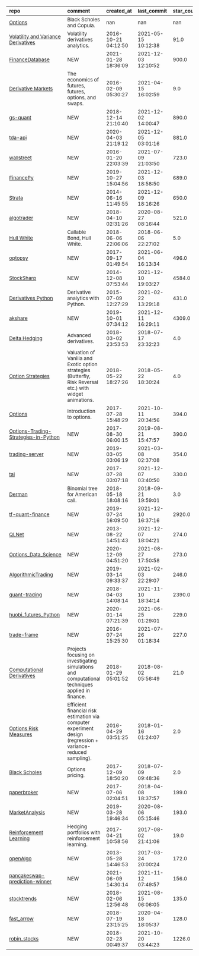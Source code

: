 | <sub>repo</sub>                                                                                                                          | <sub>comment</sub>                                                                                                      | <sub>created_at</sub>          | <sub>last_commit</sub>         | <sub>star_count</sub>   | <sub>repo_status</sub>              | <sub>rating</sub>   |
|:-----------------------------------------------------------------------------------------------------------------------------------------|:------------------------------------------------------------------------------------------------------------------------|:-------------------------------|:-------------------------------|:------------------------|:------------------------------------|:--------------------|
| <sub>[Options](https://github.com/PHBS/2018.M1.ASP/tree/master/py)</sub>                                                                 | <sub>Black Scholes and Copula.</sub>                                                                                    | <sub>nan</sub>                 | <sub>nan</sub>                 | <sub>nan</sub>          | <sub>:heavy_check_mark:</sub>       | <sub></sub>         |
| <sub>[Volatility and Variance Derivatives](https://github.com/yhilpisch/lvvd/tree/master/lvvd)</sub>                                     | <sub>Volatility derivatives analytics.</sub>                                                                            | <sub>2016-10-21 04:12:50</sub> | <sub>2021-05-15 10:12:38</sub> | <sub>91.0</sub>         | <sub>:heavy_check_mark:</sub>       | <sub></sub>         |
| <sub>[FinanceDatabase](https://github.com/JerBouma/FinanceDatabase)</sub>                                                                | <sub>NEW</sub>                                                                                                          | <sub>2021-01-28 18:36:09</sub> | <sub>2021-12-03 12:10:52</sub> | <sub>900.0</sub>        | <sub>:heavy_check_mark:</sub>       | <sub></sub>         |
| <sub>[Derivative Markets](https://github.com/broughtj/Fin6470/tree/master/Notebooks)</sub>                                               | <sub>The economics of futures, futures, options, and swaps.</sub>                                                       | <sub>2016-02-09 05:30:27</sub> | <sub>2021-04-15 16:02:59</sub> | <sub>9.0</sub>          | <sub>:heavy_check_mark:</sub>       | <sub></sub>         |
| <sub>[gs-quant](https://github.com/goldmansachs/gs-quant)</sub>                                                                          | <sub>NEW</sub>                                                                                                          | <sub>2018-12-14 21:10:40</sub> | <sub>2021-12-02 14:00:47</sub> | <sub>890.0</sub>        | <sub>:heavy_check_mark:</sub>       | <sub></sub>         |
| <sub>[tda-api](https://github.com/alexgolec/tda-api)</sub>                                                                               | <sub>NEW</sub>                                                                                                          | <sub>2020-04-03 21:19:12</sub> | <sub>2021-12-05 03:01:16</sub> | <sub>881.0</sub>        | <sub>:heavy_check_mark:</sub>       | <sub></sub>         |
| <sub>[wallstreet](https://github.com/mcdallas/wallstreet)</sub>                                                                          | <sub>NEW</sub>                                                                                                          | <sub>2016-01-20 22:03:39</sub> | <sub>2021-07-09 21:03:50</sub> | <sub>723.0</sub>        | <sub>:heavy_check_mark:</sub>       | <sub></sub>         |
| <sub>[FinancePy](https://github.com/domokane/FinancePy)</sub>                                                                            | <sub>NEW</sub>                                                                                                          | <sub>2019-10-27 15:04:56</sub> | <sub>2021-12-03 18:58:50</sub> | <sub>689.0</sub>        | <sub>:heavy_check_mark:</sub>       | <sub></sub>         |
| <sub>[Strata](https://github.com/OpenGamma/Strata)</sub>                                                                                 | <sub>NEW</sub>                                                                                                          | <sub>2014-06-16 11:45:55</sub> | <sub>2021-12-09 18:16:26</sub> | <sub>650.0</sub>        | <sub>:heavy_check_mark:</sub>       | <sub></sub>         |
| <sub>[algotrader](https://github.com/torreyleonard/algotrader)</sub>                                                                     | <sub>NEW</sub>                                                                                                          | <sub>2018-04-10 02:31:26</sub> | <sub>2020-08-27 08:16:44</sub> | <sub>521.0</sub>        | <sub>:heavy_check_mark:</sub>       | <sub></sub>         |
| <sub>[Hull White](https://github.com/rstreppa/valuation-callables-HullWhite/blob/master/CallableBond_HullWhite.ipynb)</sub>              | <sub>Callable Bond, Hull White.</sub>                                                                                   | <sub>2018-06-06 22:06:06</sub> | <sub>2018-06-06 22:27:02</sub> | <sub>5.0</sub>          | <sub>:heavy_multiplication_x:</sub> | <sub></sub>         |
| <sub>[optopsy](https://github.com/michaelchu/optopsy)</sub>                                                                              | <sub>NEW</sub>                                                                                                          | <sub>2017-09-17 01:49:54</sub> | <sub>2021-06-04 16:13:34</sub> | <sub>496.0</sub>        | <sub>:heavy_check_mark:</sub>       | <sub></sub>         |
| <sub>[StockSharp](https://github.com/StockSharp/StockSharp)</sub>                                                                        | <sub>NEW</sub>                                                                                                          | <sub>2014-12-08 07:53:44</sub> | <sub>2021-12-10 19:03:27</sub> | <sub>4584.0</sub>       | <sub>:heavy_check_mark:</sub>       | <sub></sub>         |
| <sub>[Derivatives Python](https://github.com/yhilpisch/dawp/tree/master/python36)</sub>                                                  | <sub>Derivative analytics with Python.</sub>                                                                            | <sub>2015-07-09 12:27:29</sub> | <sub>2021-02-22 13:29:18</sub> | <sub>431.0</sub>        | <sub>:heavy_check_mark:</sub>       | <sub></sub>         |
| <sub>[akshare](https://github.com/jindaxiang/akshare)</sub>                                                                              | <sub>NEW</sub>                                                                                                          | <sub>2019-10-01 07:34:12</sub> | <sub>2021-12-11 16:29:11</sub> | <sub>4309.0</sub>       | <sub>:heavy_check_mark:</sub>       | <sub></sub>         |
| <sub>[Delta Hedging](https://github.com/RobinsonGarcia/delta-hedging)</sub>                                                              | <sub>Advanced derivatives.</sub>                                                                                        | <sub>2018-03-02 23:53:53</sub> | <sub>2018-07-17 23:32:23</sub> | <sub>4.0</sub>          | <sub>:heavy_multiplication_x:</sub> | <sub></sub>         |
| <sub>[Option Strategies](https://github.com/rstreppa/valuation-OptionStrategies)</sub>                                                   | <sub>Valuation of Vanilla and Exotic option strategies (Butterfly, Risk Reversal etc.) with widget animations.</sub>    | <sub>2018-05-22 18:27:26</sub> | <sub>2018-05-22 18:30:24</sub> | <sub>4.0</sub>          | <sub>:heavy_multiplication_x:</sub> | <sub></sub>         |
| <sub>[Options](https://github.com/QuantConnect/Tutorials/tree/master/06%20Introduction%20to%20Options%5B%5D)</sub>                       | <sub>Introduction to options.</sub>                                                                                     | <sub>2017-07-28 15:48:29</sub> | <sub>2021-10-11 20:34:56</sub> | <sub>394.0</sub>        | <sub>:heavy_check_mark:</sub>       | <sub></sub>         |
| <sub>[Options-Trading-Strategies-in-Python](https://github.com/PyPatel/Options-Trading-Strategies-in-Python)</sub>                       | <sub>NEW</sub>                                                                                                          | <sub>2017-08-30 06:00:15</sub> | <sub>2019-08-21 15:47:57</sub> | <sub>390.0</sub>        | <sub>:heavy_multiplication_x:</sub> | <sub></sub>         |
| <sub>[trading-server](https://github.com/s-brez/trading-server)</sub>                                                                    | <sub>NEW</sub>                                                                                                          | <sub>2019-03-05 03:06:19</sub> | <sub>2021-03-08 02:37:08</sub> | <sub>354.0</sub>        | <sub>:heavy_check_mark:</sub>       | <sub></sub>         |
| <sub>[tai](https://github.com/fremantle-industries/tai)</sub>                                                                            | <sub>NEW</sub>                                                                                                          | <sub>2017-07-28 03:07:18</sub> | <sub>2021-12-07 03:40:50</sub> | <sub>330.0</sub>        | <sub>:heavy_check_mark:</sub>       | <sub></sub>         |
| <sub>[Derman](https://github.com/rstreppa/valuation-convertibles-Goldman1994/blob/master/ConvertibleBond_Goldman1994_Derman.ipynb)</sub> | <sub>Binomial tree for American call.</sub>                                                                             | <sub>2018-05-18 18:08:16</sub> | <sub>2018-09-21 19:59:01</sub> | <sub>3.0</sub>          | <sub>:heavy_multiplication_x:</sub> | <sub></sub>         |
| <sub>[tf-quant-finance](https://github.com/google/tf-quant-finance)</sub>                                                                | <sub>NEW</sub>                                                                                                          | <sub>2019-07-24 16:09:50</sub> | <sub>2021-12-10 16:37:16</sub> | <sub>2920.0</sub>       | <sub>:heavy_check_mark:</sub>       | <sub></sub>         |
| <sub>[QLNet](https://github.com/amaggiulli/QLNet)</sub>                                                                                  | <sub>NEW</sub>                                                                                                          | <sub>2013-08-22 14:51:43</sub> | <sub>2021-12-07 18:04:21</sub> | <sub>274.0</sub>        | <sub>:heavy_check_mark:</sub>       | <sub></sub>         |
| <sub>[Options_Data_Science](https://github.com/yugedata/Options_Data_Science)</sub>                                                      | <sub>NEW</sub>                                                                                                          | <sub>2020-12-09 04:51:20</sub> | <sub>2021-08-27 17:50:58</sub> | <sub>273.0</sub>        | <sub>:heavy_check_mark:</sub>       | <sub></sub>         |
| <sub>[AlgorithmicTrading](https://github.com/JerBouma/AlgorithmicTrading)</sub>                                                          | <sub>NEW</sub>                                                                                                          | <sub>2019-03-14 09:33:37</sub> | <sub>2021-02-03 22:29:07</sub> | <sub>246.0</sub>        | <sub>:heavy_check_mark:</sub>       | <sub></sub>         |
| <sub>[quant-trading](https://github.com/je-suis-tm/quant-trading)</sub>                                                                  | <sub>NEW</sub>                                                                                                          | <sub>2018-04-03 14:08:14</sub> | <sub>2021-11-10 18:34:14</sub> | <sub>2390.0</sub>       | <sub>:heavy_check_mark:</sub>       | <sub></sub>         |
| <sub>[huobi_futures_Python](https://github.com/hbdmapi/huobi_futures_Python)</sub>                                                       | <sub>NEW</sub>                                                                                                          | <sub>2020-01-14 07:21:39</sub> | <sub>2021-06-25 01:29:01</sub> | <sub>229.0</sub>        | <sub>:heavy_check_mark:</sub>       | <sub></sub>         |
| <sub>[trade-frame](https://github.com/rburkholder/trade-frame)</sub>                                                                     | <sub>NEW</sub>                                                                                                          | <sub>2016-07-24 15:25:30</sub> | <sub>2021-07-26 01:18:34</sub> | <sub>227.0</sub>        | <sub>:heavy_check_mark:</sub>       | <sub></sub>         |
| <sub>[Computational Derivatives](https://github.com/chenbowen184/Computational_Finance)</sub>                                            | <sub>Projects focusing on investigating simulations and computational techniques applied in finance.</sub>              | <sub>2018-01-29 05:01:52</sub> | <sub>2018-08-02 05:56:49</sub> | <sub>21.0</sub>         | <sub>:heavy_multiplication_x:</sub> | <sub></sub>         |
| <sub>[Options Risk Measures](https://github.com/wanglouis49/risk_estimation)</sub>                                                       | <sub>Efficient financial risk estimation via computer experiment design (regression + variance-reduced sampling).</sub> | <sub>2016-04-29 03:51:25</sub> | <sub>2018-01-16 01:24:07</sub> | <sub>2.0</sub>          | <sub>:heavy_multiplication_x:</sub> | <sub></sub>         |
| <sub>[Black Scholes](https://github.com/irajwani/numerical_methods_python/blob/master/black_scholes.ipynb)</sub>                         | <sub>Options pricing.</sub>                                                                                             | <sub>2017-12-09 18:50:20</sub> | <sub>2018-07-09 09:48:36</sub> | <sub>2.0</sub>          | <sub>:heavy_multiplication_x:</sub> | <sub></sub>         |
| <sub>[paperbroker](https://github.com/philipodonnell/paperbroker)</sub>                                                                  | <sub>NEW</sub>                                                                                                          | <sub>2017-07-06 02:04:51</sub> | <sub>2018-04-08 18:37:57</sub> | <sub>199.0</sub>        | <sub>:heavy_multiplication_x:</sub> | <sub></sub>         |
| <sub>[MarketAnalysis](https://github.com/Poseyy/MarketAnalysis)</sub>                                                                    | <sub>NEW</sub>                                                                                                          | <sub>2019-03-28 19:46:34</sub> | <sub>2020-08-06 05:15:46</sub> | <sub>193.0</sub>        | <sub>:heavy_check_mark:</sub>       | <sub></sub>         |
| <sub>[Reinforcement Learning](https://github.com/FinTechies/HedgingRL)</sub>                                                             | <sub>Hedging portfolios with reinforcement learning.</sub>                                                              | <sub>2017-04-21 10:58:56</sub> | <sub>2017-08-02 21:41:06</sub> | <sub>19.0</sub>         | <sub>:heavy_multiplication_x:</sub> | <sub></sub>         |
| <sub>[openAlgo](https://github.com/mtompkins/openAlgo)</sub>                                                                             | <sub>NEW</sub>                                                                                                          | <sub>2013-05-28 14:46:53</sub> | <sub>2017-03-24 20:00:24</sub> | <sub>172.0</sub>        | <sub>:heavy_multiplication_x:</sub> | <sub></sub>         |
| <sub>[pancakeswap-prediction-winner](https://github.com/modagavr/pancakeswap-prediction-winner)</sub>                                    | <sub>NEW</sub>                                                                                                          | <sub>2021-06-09 14:30:14</sub> | <sub>2021-11-12 07:49:57</sub> | <sub>156.0</sub>        | <sub>:heavy_check_mark:</sub>       | <sub></sub>         |
| <sub>[stocktrends](https://github.com/ChillarAnand/stocktrends)</sub>                                                                    | <sub>NEW</sub>                                                                                                          | <sub>2018-02-06 12:56:48</sub> | <sub>2021-08-15 06:06:05</sub> | <sub>135.0</sub>        | <sub>:heavy_check_mark:</sub>       | <sub></sub>         |
| <sub>[fast_arrow](https://github.com/westonplatter/fast_arrow)</sub>                                                                     | <sub>NEW</sub>                                                                                                          | <sub>2018-07-19 23:15:25</sub> | <sub>2020-04-18 18:05:37</sub> | <sub>128.0</sub>        | <sub>:heavy_check_mark:</sub>       | <sub></sub>         |
| <sub>[robin_stocks](https://github.com/jmfernandes/robin_stocks)</sub>                                                                   | <sub>NEW</sub>                                                                                                          | <sub>2018-02-23 00:49:37</sub> | <sub>2021-10-20 03:44:23</sub> | <sub>1226.0</sub>       | <sub>:heavy_check_mark:</sub>       | <sub></sub>         |